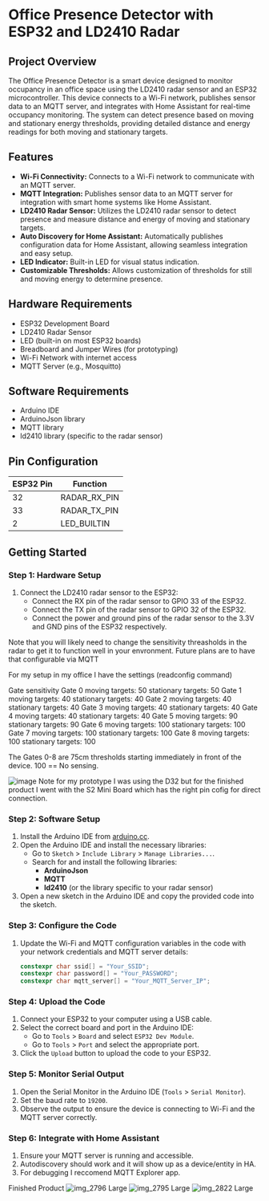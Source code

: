 # Office Presence Detector with ESP32 and LD2410 Radar

## Project Overview

The Office Presence Detector is a smart device designed to monitor occupancy in an office space using the LD2410 radar sensor and an ESP32 microcontroller. This device connects to a Wi-Fi network, publishes sensor data to an MQTT server, and integrates with Home Assistant for real-time occupancy monitoring. The system can detect presence based on moving and stationary energy thresholds, providing detailed distance and energy readings for both moving and stationary targets.

## Features

- **Wi-Fi Connectivity:** Connects to a Wi-Fi network to communicate with an MQTT server.
- **MQTT Integration:** Publishes sensor data to an MQTT server for integration with smart home systems like Home Assistant.
- **LD2410 Radar Sensor:** Utilizes the LD2410 radar sensor to detect presence and measure distance and energy of moving and stationary targets.
- **Auto Discovery for Home Assistant:** Automatically publishes configuration data for Home Assistant, allowing seamless integration and easy setup.
- **LED Indicator:** Built-in LED for visual status indication.
- **Customizable Thresholds:** Allows customization of thresholds for still and moving energy to determine presence.

## Hardware Requirements

- ESP32 Development Board
- LD2410 Radar Sensor
- LED (built-in on most ESP32 boards)
- Breadboard and Jumper Wires (for prototyping)
- Wi-Fi Network with internet access
- MQTT Server (e.g., Mosquitto)

## Software Requirements

- Arduino IDE
- ArduinoJson library
- MQTT library
- ld2410 library (specific to the radar sensor)

## Pin Configuration

| ESP32 Pin | Function         |
|-----------|------------------|
| 32        | RADAR_RX_PIN     |
| 33        | RADAR_TX_PIN     |
| 2         | LED_BUILTIN      |

## Getting Started

### Step 1: Hardware Setup

1. Connect the LD2410 radar sensor to the ESP32:
   - Connect the RX pin of the radar sensor to GPIO 33 of the ESP32.
   - Connect the TX pin of the radar sensor to GPIO 32 of the ESP32.
   - Connect the power and ground pins of the radar sensor to the 3.3V and GND pins of the ESP32 respectively.
  
Note that you will likely need to change the sensitivity threasholds in the radar to get it to function well in your envronment. 
Future plans are to have that configurable via MQTT

For my setup in my office I have the settings (readconfig command)

Gate sensitivity
Gate 0 moving targets: 50 stationary targets: 50
Gate 1 moving targets: 40 stationary targets: 40
Gate 2 moving targets: 40 stationary targets: 40
Gate 3 moving targets: 40 stationary targets: 40
Gate 4 moving targets: 40 stationary targets: 40
Gate 5 moving targets: 90 stationary targets: 90
Gate 6 moving targets: 100 stationary targets: 100
Gate 7 moving targets: 100 stationary targets: 100
Gate 8 moving targets: 100 stationary targets: 100

The Gates 0-8 are 75cm thresholds starting immediately in front of the device. 100 == No sensing.



![image](https://github.com/user-attachments/assets/3f827ae9-2509-46b2-b17b-07bac7e267ce)
Note for my prototype I was using the D32 but for the finished product I went with the S2 Mini Board which has the right pin cofig for direct connection. 

### Step 2: Software Setup

1. Install the Arduino IDE from [arduino.cc](https://www.arduino.cc/en/software).
2. Open the Arduino IDE and install the necessary libraries:
   - Go to `Sketch` > `Include Library` > `Manage Libraries...`.
   - Search for and install the following libraries:
     - **ArduinoJson**
     - **MQTT**
     - **ld2410** (or the library specific to your radar sensor)
3. Open a new sketch in the Arduino IDE and copy the provided code into the sketch.

### Step 3: Configure the Code

1. Update the Wi-Fi and MQTT configuration variables in the code with your network credentials and MQTT server details:

    ```cpp
    constexpr char ssid[] = "Your_SSID";
    constexpr char password[] = "Your_PASSWORD";
    constexpr char mqtt_server[] = "Your_MQTT_Server_IP";
    ```

### Step 4: Upload the Code

1. Connect your ESP32 to your computer using a USB cable.
2. Select the correct board and port in the Arduino IDE:
   - Go to `Tools` > `Board` and select `ESP32 Dev Module`.
   - Go to `Tools` > `Port` and select the appropriate port.
3. Click the `Upload` button to upload the code to your ESP32.

### Step 5: Monitor Serial Output

1. Open the Serial Monitor in the Arduino IDE (`Tools` > `Serial Monitor`).
2. Set the baud rate to `19200`.
3. Observe the output to ensure the device is connecting to Wi-Fi and the MQTT server correctly.

### Step 6: Integrate with Home Assistant

1. Ensure your MQTT server is running and accessible.
2. Autodiscovery should work and it will show up as a device/entity in HA.
3. For debugging I reccomend MQTT Explorer app.

Finished Product 
![img_2796 Large](https://github.com/user-attachments/assets/5c997e6c-e718-4904-b837-b9ebf7bfd01d)
![img_2795 Large](https://github.com/user-attachments/assets/e85794e9-687a-4421-8774-d2fc54b77c84)
![img_2822 Large](https://github.com/user-attachments/assets/83db2fd9-5380-4779-a72e-d675307ac8f2)


